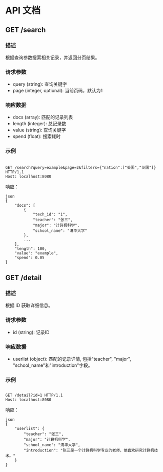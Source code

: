 # API 文档

## GET /search

### 描述
根据查询参数搜索相关记录，并返回分页结果。

### 请求参数
- query (string): 查询关键字
- page (integer, optional): 当前页码，默认为1

### 响应数据
- docs (array): 匹配的记录列表
- length (integer): 总记录数
- value (string): 查询关键字
- spend (float): 搜索耗时

### 示例
```

GET /search?query=example&page=2&filters={"nation":["美国","英国"]} HTTP/1.1
Host: localhost:8080
```
响应：
```
json
{
    "docs": [
        {
            "tech_id": "1",
            "teacher": "张三",
            "major": "计算机科学",
            "school_name": "清华大学"
        },
        ...
    ],
    "length": 100,
    "value": "example",
    "spend": 0.05
}
```
## GET /detail

### 描述
根据 ID 获取详细信息。

### 请求参数
- id (string): 记录ID

### 响应数据
- userlist (object): 匹配的记录详情, 包括"teacher", "major", "school_name"和"introduction"字段。

### 示例
```

GET /detail?id=1 HTTP/1.1
Host: localhost:8080
```
响应：
```
json
{
    "userlist": {
        "teacher": "张三",
        "major": "计算机科学",
        "school_name": "清华大学",
        "introduction": "张三是一个计算机科学专业的老师，他喜欢研究计算机技术。"
    }
}
